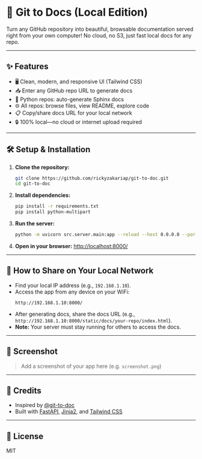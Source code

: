 # 🚀 Git to Docs (Local Edition)

Turn any GitHub repository into beautiful, browsable documentation served right from your own computer! No cloud, no S3, just fast local docs for any repo.

---

## ✨ Features
- 🖥️ Clean, modern, and responsive UI (Tailwind CSS)
- 📥 Enter any GitHub repo URL to generate docs
- 🐍 Python repos: auto-generate Sphinx docs
- 🌐 All repos: browse files, view README, explore code
- 📋 Copy/share docs URL for your local network
- 🔒 100% local—no cloud or internet upload required

---

## 🛠️ Setup & Installation

1. **Clone the repository:**
   ```sh
   git clone https://github.com/rickyzakariap/git-to-doc.git
   cd git-to-doc
   ```
2. **Install dependencies:**
   ```sh
   pip install -r requirements.txt
   pip install python-multipart
   ```
3. **Run the server:**
   ```sh
   python -m uvicorn src.server.main:app --reload --host 0.0.0.0 --port 8000
   ```
4. **Open in your browser:**
   [http://localhost:8000/](http://localhost:8000/)

---

## 📡 How to Share on Your Local Network
- Find your local IP address (e.g., `192.168.1.10`).
- Access the app from any device on your WiFi:
  ```
  http://192.168.1.10:8000/
  ```
- After generating docs, share the docs URL (e.g., `http://192.168.1.10:8000/static/docs/your-repo/index.html`).
- **Note:** Your server must stay running for others to access the docs.

---

## 📸 Screenshot

> Add a screenshot of your app here (e.g. `screenshot.png`)

---

## 🙏 Credits
- Inspired by [@git-to-doc](https://github.com/filiksyos/gittodoc)
- Built with [FastAPI](https://fastapi.tiangolo.com/), [Jinja2](https://jinja.palletsprojects.com/), and [Tailwind CSS](https://tailwindcss.com/)

---

## 📄 License

MIT 
